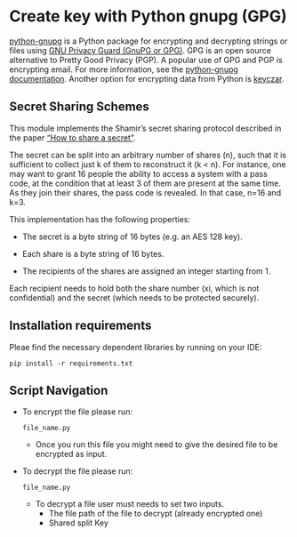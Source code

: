 

# Create key with Python gnupg (GPG)

[python-gnupg](https://code.google.com/archive/p/python-gnupg/) is a Python package for encrypting and decrypting strings or files using [GNU Privacy Guard (GnuPG or GPG)](https://en.wikipedia.org/wiki/GNU_Privacy_Guard). GPG is an open source alternative to Pretty Good Privacy (PGP). A popular use of GPG and PGP is encrypting email. For more information, see the [python-gnupg documentation](https://pythonhosted.org/python-gnupg/). Another option for encrypting data from Python is [keyczar](https://github.com/google/keyczar).

## Secret Sharing Schemes 


This module implements the Shamir’s secret sharing protocol described in the paper [“How to share a secret”](http://citeseerx.ist.psu.edu/viewdoc/download?doi=10.1.1.80.8910&rep=rep1&type=pdf).

The secret can be split into an arbitrary number of shares (n), such that it is sufficient to collect just k of them to reconstruct it (k < n). For instance, one may want to grant 16 people the ability to access a system with a pass code, at the condition that at least 3 of them are present at the same time. As they join their shares, the pass code is revealed. In that case, n=16 and k=3.


This implementation has the following properties:

-   The secret is a byte string of 16 bytes (e.g. an AES 128 key).

-   Each share is a byte string of 16 bytes.

-   The recipients of the shares are assigned an integer starting from 1.


Each recipient needs to hold both the share number (xi, which is not confidential) and the secret (which needs to be protected securely).

## Installation requirements

Pleae find the necessary dependent libraries by running on your IDE: 

````
pip install -r requirements.txt
````
## Script Navigation

-   To encrypt the file please run: 
    ```
    file_name.py 
    ```
    -   Once you run this file you might need to give the desired file to be encrypted as input.

-   To decrypt the file please run: 
    ```
    file_name.py   
    ```
   
    -   To decrypt a file user must needs to set two inputs.
        -   The file path of the file to decrypt (already encrypted one)
        -   Shared split Key
